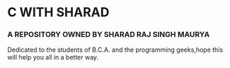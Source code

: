 <h1>
C WITH SHARAD
</h1>
<h3>
A REPOSITORY OWNED BY SHARAD RAJ SINGH MAURYA
</h3>
<p>
  Dedicated to the students of B.C.A. and the programming geeks,hope this will help you all in a better way.
</p>
